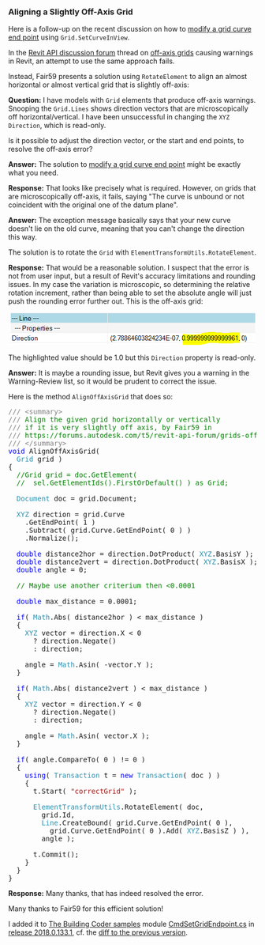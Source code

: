 <head>
<meta http-equiv="Content-Type" content="text/html; charset=utf-8">
<link rel="stylesheet" type="text/css" href="bc.css">
<script src="run_prettify.js" type="text/javascript"></script>
<!--
<script src="https://google-code-prettify.googlecode.com/svn/loader/run_prettify.js" type="text/javascript"></script>
-->
</head>

<!---

- rotate grid to horizontal or vertical
  13048285 [Grids Off-Axis]
  https://forums.autodesk.com/t5/revit-api-forum/grids-off-axis/m-p/7129065
  https://github.com/jeremytammik/the_building_coder_samples/blob/master/BuildingCoder/BuildingCoder/CmdSetGridEndpoint.cs

Aligning a Slightly Off-Axis Grid using #RevitAPI @AutodeskRevit #bim #dynamobim @AutodeskForge #ForgeDevCon http://bit.ly/aligngrid

Here is a follow-up on the recent discussion on how to modify a grid curve end point using <code>Grid.SetCurveInView</code>.
In the Revit API discussion forum thread on off-axis grids causing warnings in Revit, an attempt to use the same approach fails. Instead, Fair59 presents a solution using <code>RotateElement</code> to align an almost horizontal or almost vertical grid that is slightly off-axis...

-->

### Aligning a Slightly Off-Axis Grid

Here is a follow-up on the recent discussion on how
to [modify a grid curve end point](http://thebuildingcoder.typepad.com/blog/2017/05/sdk-update-rvtsamples-and-modifying-grid-end-point.html#4) using
`Grid.SetCurveInView`.

In the [Revit API discussion forum](http://forums.autodesk.com/t5/revit-api-forum/bd-p/160) thread
on [off-axis grids](https://forums.autodesk.com/t5/revit-api-forum/grids-off-axis/m-p/7129065) causing
warnings in Revit, an attempt to use the same approach fails.

Instead, Fair59 presents a solution using `RotateElement` to align an almost horizontal or almost vertical grid that is slightly off-axis:

**Question:** I have models with `Grid` elements that produce off-axis warnings.
Snooping the `Grid.Lines` shows direction vectors that are microscopically off horizontal/vertical.
I have been unsuccessful in changing the `XYZ` `Direction`, which is read-only.

Is it possible to adjust the direction vector, or the start and end points, to resolve the off-axis error? 

**Answer:** The solution
to  [modify a grid curve end point](http://thebuildingcoder.typepad.com/blog/2017/05/sdk-update-rvtsamples-and-modifying-grid-end-point.html#4) might
be exactly what you need.

**Response:** That looks like precisely what is required.
However, on grids that are microscopically off-axis, it fails, saying "The curve is unbound or not coincident with the original one of the datum plane".

**Answer:** The exception message basically says that your new curve doesn't lie on the old curve, meaning that you can't change the direction this way.

The solution is to rotate the `Grid` with `ElementTransformUtils.RotateElement`.

**Response:** That would be a reasonable solution. I suspect that the error is not from user input, but a result of Revit's accuracy limitations and rounding issues. In my case the variation is microscopic, so determining the relative rotation increment, rather than being able to set the absolute angle will just push the rounding error further out. This is the off-axis grid:

<center>
<img src="img/grid_off_axis_error.png" alt="Grid off-axis error" width="498">
</center>

The highlighted value should be 1.0 but this `Direction` property is read-only.

**Answer:** It is maybe a rounding issue, but Revit gives you a warning in the Warning-Review list, so it would be prudent to correct the issue.

Here is the method `AlignOffAxisGrid` that does so:

<pre class="code">
<span style="color:gray;">///</span><span style="color:green;">&nbsp;</span><span style="color:gray;">&lt;</span><span style="color:gray;">summary</span><span style="color:gray;">&gt;</span>
<span style="color:gray;">///</span><span style="color:green;">&nbsp;Align&nbsp;the&nbsp;given&nbsp;grid&nbsp;horizontally&nbsp;or&nbsp;vertically&nbsp;</span>
<span style="color:gray;">///</span><span style="color:green;">&nbsp;if&nbsp;it&nbsp;is&nbsp;very&nbsp;slightly&nbsp;off&nbsp;axis,&nbsp;by&nbsp;Fair59&nbsp;in</span>
<span style="color:gray;">///</span><span style="color:green;">&nbsp;https://forums.autodesk.com/t5/revit-api-forum/grids-off-axis/m-p/7129065</span>
<span style="color:gray;">///</span><span style="color:green;">&nbsp;</span><span style="color:gray;">&lt;/</span><span style="color:gray;">summary</span><span style="color:gray;">&gt;</span>
<span style="color:blue;">void</span>&nbsp;AlignOffAxisGrid(
&nbsp;&nbsp;<span style="color:#2b91af;">Grid</span>&nbsp;grid&nbsp;)
{
&nbsp;&nbsp;<span style="color:green;">//Grid&nbsp;grid&nbsp;=&nbsp;doc.GetElement(&nbsp;</span>
&nbsp;&nbsp;<span style="color:green;">//&nbsp;&nbsp;sel.GetElementIds().FirstOrDefault()&nbsp;)&nbsp;as&nbsp;Grid;</span>
 
&nbsp;&nbsp;<span style="color:#2b91af;">Document</span>&nbsp;doc&nbsp;=&nbsp;grid.Document;
 
&nbsp;&nbsp;<span style="color:#2b91af;">XYZ</span>&nbsp;direction&nbsp;=&nbsp;grid.Curve
&nbsp;&nbsp;&nbsp;&nbsp;.GetEndPoint(&nbsp;1&nbsp;)
&nbsp;&nbsp;&nbsp;&nbsp;.Subtract(&nbsp;grid.Curve.GetEndPoint(&nbsp;0&nbsp;)&nbsp;)
&nbsp;&nbsp;&nbsp;&nbsp;.Normalize();
 
&nbsp;&nbsp;<span style="color:blue;">double</span>&nbsp;distance2hor&nbsp;=&nbsp;direction.DotProduct(&nbsp;<span style="color:#2b91af;">XYZ</span>.BasisY&nbsp;);
&nbsp;&nbsp;<span style="color:blue;">double</span>&nbsp;distance2vert&nbsp;=&nbsp;direction.DotProduct(&nbsp;<span style="color:#2b91af;">XYZ</span>.BasisX&nbsp;);
&nbsp;&nbsp;<span style="color:blue;">double</span>&nbsp;angle&nbsp;=&nbsp;0;
 
&nbsp;&nbsp;<span style="color:green;">//&nbsp;Maybe&nbsp;use&nbsp;another&nbsp;criterium&nbsp;then&nbsp;&lt;0.0001</span>
 
&nbsp;&nbsp;<span style="color:blue;">double</span>&nbsp;max_distance&nbsp;=&nbsp;0.0001;
 
&nbsp;&nbsp;<span style="color:blue;">if</span>(&nbsp;<span style="color:#2b91af;">Math</span>.Abs(&nbsp;distance2hor&nbsp;)&nbsp;&lt;&nbsp;max_distance&nbsp;)
&nbsp;&nbsp;{
&nbsp;&nbsp;&nbsp;&nbsp;<span style="color:#2b91af;">XYZ</span>&nbsp;vector&nbsp;=&nbsp;direction.X&nbsp;&lt;&nbsp;0&nbsp;
&nbsp;&nbsp;&nbsp;&nbsp;&nbsp;&nbsp;?&nbsp;direction.Negate()&nbsp;
&nbsp;&nbsp;&nbsp;&nbsp;&nbsp;&nbsp;:&nbsp;direction;
 
&nbsp;&nbsp;&nbsp;&nbsp;angle&nbsp;=&nbsp;<span style="color:#2b91af;">Math</span>.Asin(&nbsp;-vector.Y&nbsp;);
&nbsp;&nbsp;}
 
&nbsp;&nbsp;<span style="color:blue;">if</span>(&nbsp;<span style="color:#2b91af;">Math</span>.Abs(&nbsp;distance2vert&nbsp;)&nbsp;&lt;&nbsp;max_distance&nbsp;)
&nbsp;&nbsp;{
&nbsp;&nbsp;&nbsp;&nbsp;<span style="color:#2b91af;">XYZ</span>&nbsp;vector&nbsp;=&nbsp;direction.Y&nbsp;&lt;&nbsp;0&nbsp;
&nbsp;&nbsp;&nbsp;&nbsp;&nbsp;&nbsp;?&nbsp;direction.Negate()&nbsp;
&nbsp;&nbsp;&nbsp;&nbsp;&nbsp;&nbsp;:&nbsp;direction;
 
&nbsp;&nbsp;&nbsp;&nbsp;angle&nbsp;=&nbsp;<span style="color:#2b91af;">Math</span>.Asin(&nbsp;vector.X&nbsp;);
&nbsp;&nbsp;}
 
&nbsp;&nbsp;<span style="color:blue;">if</span>(&nbsp;angle.CompareTo(&nbsp;0&nbsp;)&nbsp;!=&nbsp;0&nbsp;)
&nbsp;&nbsp;{
&nbsp;&nbsp;&nbsp;&nbsp;<span style="color:blue;">using</span>(&nbsp;<span style="color:#2b91af;">Transaction</span>&nbsp;t&nbsp;=&nbsp;<span style="color:blue;">new</span>&nbsp;<span style="color:#2b91af;">Transaction</span>(&nbsp;doc&nbsp;)&nbsp;)
&nbsp;&nbsp;&nbsp;&nbsp;{
&nbsp;&nbsp;&nbsp;&nbsp;&nbsp;&nbsp;t.Start(&nbsp;<span style="color:#a31515;">&quot;correctGrid&quot;</span>&nbsp;);
 
&nbsp;&nbsp;&nbsp;&nbsp;&nbsp;&nbsp;<span style="color:#2b91af;">ElementTransformUtils</span>.RotateElement(&nbsp;doc,&nbsp;
&nbsp;&nbsp;&nbsp;&nbsp;&nbsp;&nbsp;&nbsp;&nbsp;grid.Id,&nbsp;
&nbsp;&nbsp;&nbsp;&nbsp;&nbsp;&nbsp;&nbsp;&nbsp;<span style="color:#2b91af;">Line</span>.CreateBound(&nbsp;grid.Curve.GetEndPoint(&nbsp;0&nbsp;),&nbsp;
&nbsp;&nbsp;&nbsp;&nbsp;&nbsp;&nbsp;&nbsp;&nbsp;&nbsp;&nbsp;grid.Curve.GetEndPoint(&nbsp;0&nbsp;).Add(&nbsp;<span style="color:#2b91af;">XYZ</span>.BasisZ&nbsp;)&nbsp;),&nbsp;
&nbsp;&nbsp;&nbsp;&nbsp;&nbsp;&nbsp;&nbsp;&nbsp;angle&nbsp;);
 
&nbsp;&nbsp;&nbsp;&nbsp;&nbsp;&nbsp;t.Commit();
&nbsp;&nbsp;&nbsp;&nbsp;}
&nbsp;&nbsp;}
}
</pre>

**Response:** Many thanks, that has indeed resolved the error. 

Many thanks to Fair59 for this efficient solution!

I added it 
to [The Building Coder samples](https://github.com/jeremytammik/the_building_coder_samples)
module [CmdSetGridEndpoint.cs](https://github.com/jeremytammik/the_building_coder_samples/blob/master/BuildingCoder/BuildingCoder/CmdSetGridEndpoint.cs)
in [release 2018.0.133.1](https://github.com/jeremytammik/the_building_coder_samples/releases/tag/2018.0.133.1),
cf. the [diff to the previous version](https://github.com/jeremytammik/the_building_coder_samples/compare/2018.0.133.0...2018.0.133.1).

